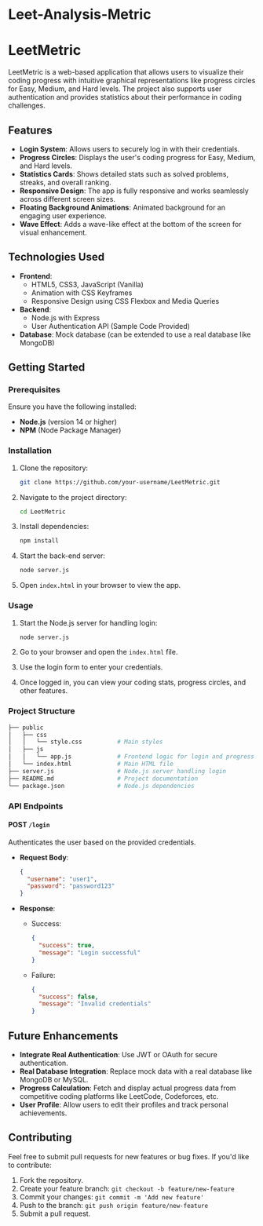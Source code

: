 # Leet-Analysis-Metric

# LeetMetric

LeetMetric is a web-based application that allows users to visualize their coding progress with intuitive graphical representations like progress circles for Easy, Medium, and Hard levels. The project also supports user authentication and provides statistics about their performance in coding challenges.

## Features

- **Login System**: Allows users to securely log in with their credentials.
- **Progress Circles**: Displays the user's coding progress for Easy, Medium, and Hard levels.
- **Statistics Cards**: Shows detailed stats such as solved problems, streaks, and overall ranking.
- **Responsive Design**: The app is fully responsive and works seamlessly across different screen sizes.
- **Floating Background Animations**: Animated background for an engaging user experience.
- **Wave Effect**: Adds a wave-like effect at the bottom of the screen for visual enhancement.

## Technologies Used

- **Frontend**: 
  - HTML5, CSS3, JavaScript (Vanilla)
  - Animation with CSS Keyframes
  - Responsive Design using CSS Flexbox and Media Queries
- **Backend**: 
  - Node.js with Express
  - User Authentication API (Sample Code Provided)
- **Database**: Mock database (can be extended to use a real database like MongoDB)
  
## Getting Started

### Prerequisites

Ensure you have the following installed:

- **Node.js** (version 14 or higher)
- **NPM** (Node Package Manager)

### Installation

1. Clone the repository:
   ```bash
   git clone https://github.com/your-username/LeetMetric.git
   ```

2. Navigate to the project directory:
   ```bash
   cd LeetMetric
   ```

3. Install dependencies:
   ```bash
   npm install
   ```

4. Start the back-end server:
   ```bash
   node server.js
   ```

5. Open `index.html` in your browser to view the app.

### Usage

1. Start the Node.js server for handling login:
   ```bash
   node server.js
   ```
   
2. Go to your browser and open the `index.html` file.

3. Use the login form to enter your credentials.

4. Once logged in, you can view your coding stats, progress circles, and other features.

### Project Structure

```bash
├── public
│   ├── css
│   │   └── style.css          # Main styles
│   ├── js
│   │   └── app.js             # Frontend logic for login and progress
│   └── index.html             # Main HTML file
├── server.js                  # Node.js server handling login
├── README.md                  # Project documentation
└── package.json               # Node.js dependencies
```

### API Endpoints

#### POST `/login`

Authenticates the user based on the provided credentials.

- **Request Body**:
  ```json
  {
    "username": "user1",
    "password": "password123"
  }
  ```

- **Response**:
  - Success:
    ```json
    {
      "success": true,
      "message": "Login successful"
    }
    ```
  - Failure:
    ```json
    {
      "success": false,
      "message": "Invalid credentials"
    }
    ```

## Future Enhancements

- **Integrate Real Authentication**: Use JWT or OAuth for secure authentication.
- **Real Database Integration**: Replace mock data with a real database like MongoDB or MySQL.
- **Progress Calculation**: Fetch and display actual progress data from competitive coding platforms like LeetCode, Codeforces, etc.
- **User Profile**: Allow users to edit their profiles and track personal achievements.

## Contributing

Feel free to submit pull requests for new features or bug fixes. If you'd like to contribute:

1. Fork the repository.
2. Create your feature branch: `git checkout -b feature/new-feature`
3. Commit your changes: `git commit -m 'Add new feature'`
4. Push to the branch: `git push origin feature/new-feature`
5. Submit a pull request.


